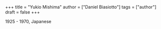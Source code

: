 +++
title = "Yukio Mishima"
author = ["Daniel Biasiotto"]
tags = ["author"]
draft = false
+++

1925 - 1970, Japanese
